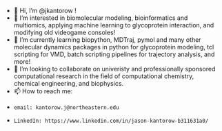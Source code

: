 - 👋 Hi, I’m @jkantorow !
- 👀 I’m interested in biomolecular modeling, bioinformatics and multiomics, applying machine learning to glycoprotein interaction, and modifying old videogame consoles!
- 🌱 I’m currently learning biopython, MDTraj, pymol and many other molecular dynamics packages in python for glycoprotein modeling, tcl scripting for VMD, batch scripting pipelines for trajectory analysis, and more!
- 💞️ I’m looking to collaborate on univeristy and professionally sponsored computational research in the field of computational chemistry, chemical engineering, and biophysics.
- 📫 How to reach me:
-     email: kantorow.j@northeastern.edu
-     LinkedIn: https://www.linkedin.com/in/jason-kantorow-b311631a0/

<!---
jkantorow/jkantorow is a ✨ special ✨ repository because its `README.md` (this file) appears on your GitHub profile.
You can click the Preview link to take a look at your changes.
--->

